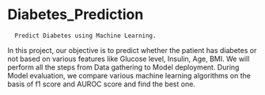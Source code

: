 # Diabetes_Prediction
      Predict Diabetes using Machine Learning.

In this project, our objective is to predict whether the patient has diabetes or not based on various features like Glucose level, Insulin, Age, BMI. We will perform all the steps from Data gathering to Model deployment. During Model evaluation, we compare various machine learning algorithms on the basis of f1 score and AUROC score and find the best one.
